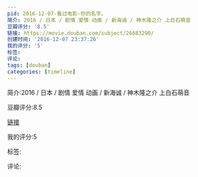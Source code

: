 ```yaml
---
pid: 2016-12-07-看过电影-你的名字。
简介: 2016 / 日本 / 剧情 爱情 动画 / 新海诚 / 神木隆之介 上白石萌音
豆瓣评分: '8.5'
链接: https://movie.douban.com/subject/26683290/
创建时间: '2016-12-07 23:37:26'
我的评分: '5'
标签:
评论:
tags: [douban]
categories: [timeline]
---
```

简介:2016 / 日本 / 剧情 爱情 动画 / 新海诚 / 神木隆之介 上白石萌音

豆瓣评分:8.5

[链接](https://movie.douban.com/subject/26683290/)

我的评分:5

标签:

评论:

